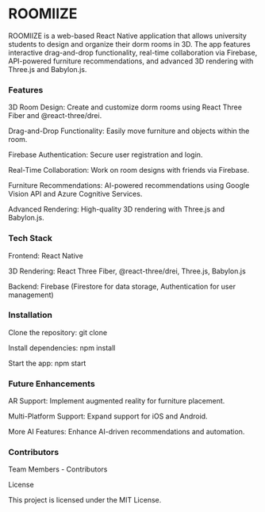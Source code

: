 # ROOMIIZE 

ROOMIIZE is a web-based React Native application that allows university students to design and organize their dorm rooms in 3D. The app features interactive drag-and-drop functionality, real-time collaboration via Firebase, API-powered furniture recommendations, and advanced 3D rendering with Three.js and Babylon.js.

### Features

3D Room Design: Create and customize dorm rooms using React Three Fiber and @react-three/drei.

Drag-and-Drop Functionality: Easily move furniture and objects within the room.

Firebase Authentication: Secure user registration and login.

Real-Time Collaboration: Work on room designs with friends via Firebase.

Furniture Recommendations: AI-powered recommendations using Google Vision API and Azure Cognitive Services.

Advanced Rendering: High-quality 3D rendering with Three.js and Babylon.js.

### Tech Stack

Frontend: React Native

3D Rendering: React Three Fiber, @react-three/drei, Three.js, Babylon.js

Backend: Firebase (Firestore for data storage, Authentication for user management)


### Installation

Clone the repository: git clone

Install dependencies: npm install

Start the app: npm start


### Future Enhancements

AR Support: Implement augmented reality for furniture placement.

Multi-Platform Support: Expand support for iOS and Android.

More AI Features: Enhance AI-driven recommendations and automation.

### Contributors

Team Members - Contributors

License

This project is licensed under the MIT License.

